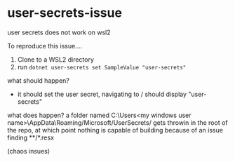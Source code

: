 # user-secrets-issue
user secrets does not work on wsl2

To reproduce this issue....

1. Clone to a WSL2 directory
2. run `dotnet user-secrets set SampleValue "user-secrets"`

what should happen?
- it should set the user secret, navigating to / should display "user-secrets"

what does happen?
a folder named C:\Users\<my windows user name>\AppData\Roaming/Microsoft/UserSecrets/<guid> gets throwin in the root of the repo, at which point nothing is capable of building because of
an issue finding **/*.resx

(chaos insues)
